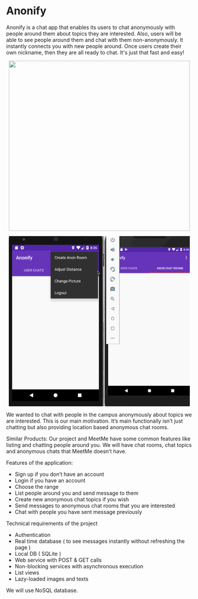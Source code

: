# Anonify

Anonify is a chat app that enables its users to chat anonymously with people around them about
topics they are interested. Also, users will be able to see people around them and chat with them
non-anonymously. It instantly connects you with new people around. Once users create their
own nickname, then they are all ready to chat. It's just that fast and easy!

<p align="center">
<img align="center" src="https://raw.githubusercontent.com/boraikizoglu/Anonify/master/demo/anonify_demo2.gif" width="490" height="460">
</p>

<p align="center">
<img align="center" src="https://raw.githubusercontent.com/boraikizoglu/Anonify/master/demo/anonify_demo.gif" width="490" height="460">
</p>

We wanted to chat with people in the campus anonymously about topics we are interested. This
is our main motivation. It’s main functionally isn’t just chatting but also providing location
based anonymous chat rooms.

Similar Products: Our project and MeetMe have some common features like listing and chatting
people around you. We will have chat rooms, chat topics and anonymous chats that MeetMe
doesn’t have.

Features of the application:

- Sign up if you don’t have an account
- Login if you have an account
- Choose the range
- List people around you and send message to them
- Create new anonymous chat topics if you wish
- Send messages to anonymous chat rooms that you are interested
- Chat with people you have sent message previously


Technical requirements of the project

- Authentication
- Real time database ( to see messages instantly without refreshing the page )
- Local DB ( SQLite )
- Web service with POST & GET calls
- Non-blocking services with asynchronous execution
- List views
- Lazy-loaded images and texts

We will use NoSQL database.